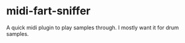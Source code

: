 # midi-fart-sniffer
A quick midi plugin to play samples through. I mostly want it for drum samples.
